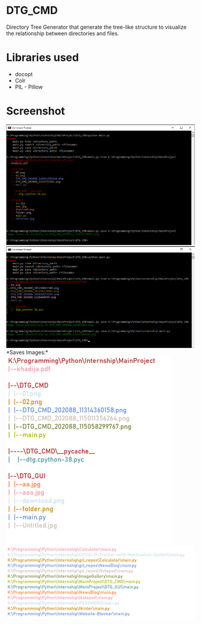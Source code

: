 # DTG_CMD
Directory Tree Generator that generate the tree-like structure to visualize the relationship between directories and files.

# Libraries used
* docopt
* Colr
* PIL - Pillow

# Screenshot
<img src='screenshots/01.png'>
<img src='screenshots/02.png'><br>
*Saves Images:*<br>
<img src='screenshots/03.png'>
<img src='screenshots/04.png'>
